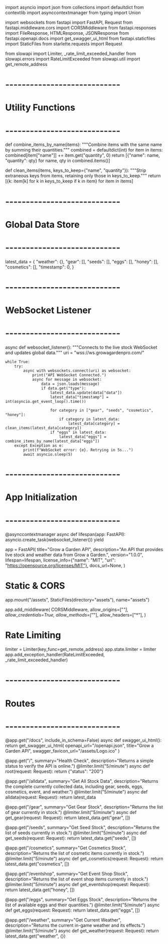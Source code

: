 import asyncio
import json
from collections import defaultdict
from contextlib import asynccontextmanager
from typing import Union

import websockets
from fastapi import FastAPI, Request
from fastapi.middleware.cors import CORSMiddleware
from fastapi.responses import FileResponse, HTMLResponse, JSONResponse
from fastapi.openapi.docs import get_swagger_ui_html
from fastapi.staticfiles import StaticFiles
from starlette.requests import Request

from slowapi import Limiter, _rate_limit_exceeded_handler
from slowapi.errors import RateLimitExceeded
from slowapi.util import get_remote_address


# ----------------------------
# Utility Functions
# ----------------------------

def combine_items_by_name(items):
    """Combine items with the same name by summing their quantities."""
    combined = defaultdict(int)
    for item in items:
        combined[item["name"]] += item.get("quantity", 0)
    return [{"name": name, "quantity": qty} for name, qty in combined.items()]


def clean_items(items, keys_to_keep={"name", "quantity"}):
    """Strip extraneous keys from items, retaining only those in keys_to_keep."""
    return [{k: item[k] for k in keys_to_keep if k in item} for item in items]


# ----------------------------
# Global Data Store
# ----------------------------

latest_data = {
    "weather": {},
    "gear": [],
    "seeds": [],
    "eggs": [],
    "honey": [],
    "cosmetics": [],
    "timestamp": 0,
}


# ----------------------------
# WebSocket Listener
# ----------------------------

async def websocket_listener():
    """Connects to the live stock WebSocket and updates global data."""
    uri = "wss://ws.growagardenpro.com/"

    while True:
        try:
            async with websockets.connect(uri) as websocket:
                print("API WebSocket Connected.")
                async for message in websocket:
                    data = json.loads(message)
                    if data.get("type"):
                        latest_data.update(data["data"])
                        latest_data["timestamp"] = int(asyncio.get_event_loop().time())

                        for category in ["gear", "seeds", "cosmetics", "honey"]:
                            if category in latest_data:
                                latest_data[category] = clean_items(latest_data[category])
                        if "eggs" in latest_data:
                            latest_data["eggs"] = combine_items_by_name(latest_data["eggs"])
        except Exception as e:
            print(f"WebSocket error: {e}. Retrying in 5s...")
            await asyncio.sleep(5)


# ----------------------------
# App Initialization
# ----------------------------

@asynccontextmanager
async def lifespan(app: FastAPI):
    asyncio.create_task(websocket_listener())
    yield


app = FastAPI(
    title="Grow a Garden API",
    description="An API that provides live stock and weather data from Grow a Garden.",
    version="1.0.0",
    lifespan=lifespan,
    license_info={"name": "MIT", "url": "https://opensource.org/licenses/MIT"},
    docs_url=None,
)

# Static & CORS
app.mount("/assets", StaticFiles(directory="assets"), name="assets")

app.add_middleware(
    CORSMiddleware,
    allow_origins=["*"],
    allow_credentials=True,
    allow_methods=["*"],
    allow_headers=["*"],
)

# Rate Limiting
limiter = Limiter(key_func=get_remote_address)
app.state.limiter = limiter
app.add_exception_handler(RateLimitExceeded, _rate_limit_exceeded_handler)


# ----------------------------
# Routes
# ----------------------------

@app.get("/docs", include_in_schema=False)
async def swagger_ui_html():
    return get_swagger_ui_html(
        openapi_url="/openapi.json",
        title="Grow a Garden API",
        swagger_favicon_url="/assets/Logo.ico"
    )


@app.get("/", summary="Health Check", description="Returns a simple status to verify the API is online.")
@limiter.limit("5/minute")
async def root(request: Request):
    return {"status": "200"}


@app.get("/alldata", summary="Get All Stock Data", description="Returns the complete currently collected data, including gear, seeds, eggs, cosmetics, event, and weather.")
@limiter.limit("5/minute")
async def alldata(request: Request):
    return latest_data


@app.get("/gear", summary="Get Gear Stock", description="Returns the list of gear currently in stock.")
@limiter.limit("5/minute")
async def get_gear(request: Request):
    return latest_data.get("gear", [])


@app.get("/seeds", summary="Get Seed Stock", description="Returns the list of seeds currently in stock.")
@limiter.limit("5/minute")
async def get_seeds(request: Request):
    return latest_data.get("seeds", [])


@app.get("/cosmetics", summary="Get Cosmetics Stock", description="Returns the list of cosmetic items currently in stock.")
@limiter.limit("5/minute")
async def get_cosmetics(request: Request):
    return latest_data.get("cosmetics", [])


@app.get("/eventshop", summary="Get Event Shop Stock", description="Returns the list of event shop items currently in stock.")
@limiter.limit("5/minute")
async def get_eventshop(request: Request):
    return latest_data.get("honey", [])


@app.get("/eggs", summary="Get Eggs Stock", description="Returns the list of available eggs and their quantities.")
@limiter.limit("5/minute")
async def get_eggs(request: Request):
    return latest_data.get("eggs", [])


@app.get("/weather", summary="Get Current Weather", description="Returns the current in-game weather and its effects.")
@limiter.limit("5/minute")
async def get_weather(request: Request):
    return latest_data.get("weather", {})
    
